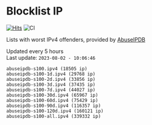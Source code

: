 # Blocklist IP

[![Hits](https://hits.seeyoufarm.com/api/count/incr/badge.svg?url=https%3A%2F%2Fgithub.com%2Fborestad%2Fblocklist-ip%2F&count_bg=%2379C83D&title_bg=%23555555&icon=&icon_color=%23E7E7E7&title=hits&edge_flat=false)](https://hits.seeyoufarm.com)  ![CI](https://img.shields.io/github/workflow/status/borestad/blocklist-ip/CI?style=flat-square)

Lists with worst IPv4 offenders, provided by [AbuseIPDB](https://www.abuseipdb.com/)

<!-- FOOTER-PLACEHOLDER -->
Updated every 5 hours<br>
Last update: `2023-08-02 - 10:06:46`
```
abuseipdb-s100.ipv4 (18505 ip)
abuseipdb-s100-1d.ipv4 (29768 ip)
abuseipdb-s100-2d.ipv4 (33856 ip)
abuseipdb-s100-3d.ipv4 (37435 ip)
abuseipdb-s100-7d.ipv4 (44027 ip)
abuseipdb-s100-30d.ipv4 (65967 ip)
abuseipdb-s100-60d.ipv4 (75429 ip)
abuseipdb-s100-90d.ipv4 (116357 ip)
abuseipdb-s100-120d.ipv4 (160121 ip)
abuseipdb-s100-all.ipv4 (339332 ip)
```
